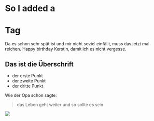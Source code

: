 # So I added a <h1> Tag
Da es schon sehr spät ist und mir nicht soviel einfällt, muss das jetzt mal reichen. Happy birthday Kerstin, damit ich es nicht vergesse.
## Das ist die Überschrift
* der erste Punkt
* der zweite Punkt
* der dritte Punkt

Wie der Opa schon sagte:
> das Leben geht weiter
> und so sollte es sein

<img src="https://www.uni-potsdam.de/typo3temp/assets/_processed_/1/c/csm_Bild_17_682c8e9c5b.jpg"/>